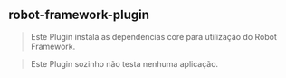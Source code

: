 ## robot-framework-plugin

> Este Plugin instala as dependencias core para utilização do Robot Framework.

> Este Plugin sozinho não testa nenhuma aplicação.